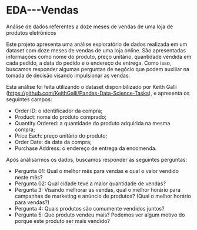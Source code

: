 # EDA---Vendas
Análise de dados referentes a doze meses de vendas de uma loja de produtos eletrônicos

Este projeto apresenta uma análise exploratório de dados realizada em um dataset com doze meses de vendas de uma loja online. São apresentadas informações como nome do produto, preço unitário, quantidade vendida em cada pedido, a data do pedido e o endereço de entrega. Como isso, buscamos responder algumas perguntas de negócio que podem auxiliar na tomada de decisão visando impulsionar as vendas.

Esta análise foi feita utilizando o dataset disponibilizado por Keith Galli (https://github.com/KeithGalli/Pandas-Data-Science-Tasks), e apresenta os seguintes campos:

- Order ID: o identificador da compra;
- Product: nome do produto comprado;
- Quantity Ordered: a quantidade do produto adquirida na mesma compra;
- Price Each: preço unitário do produto;
- Order Date: da data da compra;
- Purchase Address: o endereço de entrega da encomenda.

Após análisarmos os dados, buscamos responder às seguintes perguntas:
* Pergunta 01: Qual o melhor mês para vendas e qual o valor vendido neste mês?
* Pergunta 02: Qual cidade teve a maior quantidade de vendas?
* Pergunta 3: Visando melhorar as vendas, qual o melhor horário para campanhas de marketing e anúncio de produtos? (Qual o melhor horário para vendas?)
* Pergunta 4: Quais produtos são comumente vendidos juntos?
* Pergunta 5: Que produto vendeu mais? Podemos ver algum motivo do porque este produto ser mais vendido?
  
